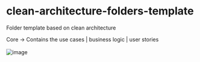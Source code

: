 # clean-architecture-folders-template
Folder template based on clean architecture

Core -> Contains the use cases | business logic | user stories <br>
<br>
![image](https://user-images.githubusercontent.com/14334816/114256478-178dd700-997f-11eb-9fa8-1e58f06b04f8.png)
